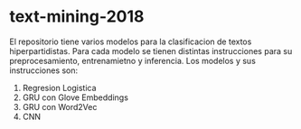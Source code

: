 # text-mining-2018

El repositorio tiene varios modelos para la clasificacion de textos hiperpartidistas. 
Para cada modelo se tienen distintas instrucciones para su preprocesamiento, entrenamietno y inferencia.
Los modelos y sus instrucciones son:
1. Regresion Logistica
2. GRU con Glove Embeddings
3. GRU con Word2Vec
4. CNN
